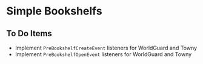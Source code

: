 Simple Bookshelfs
====

## To Do Items
* Implement `PreBookshelfCreateEvent` listeners for WorldGuard and Towny
* Implement `PreBookshelfOpenEvent` listeners for WorldGuard and Towny
